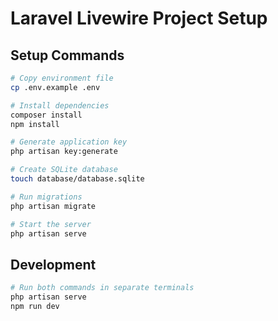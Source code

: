# Laravel Livewire Project Setup

## Setup Commands

```bash
# Copy environment file
cp .env.example .env

# Install dependencies
composer install
npm install

# Generate application key
php artisan key:generate

# Create SQLite database
touch database/database.sqlite

# Run migrations
php artisan migrate

# Start the server
php artisan serve
```

## Development

```bash
# Run both commands in separate terminals
php artisan serve
npm run dev
```
